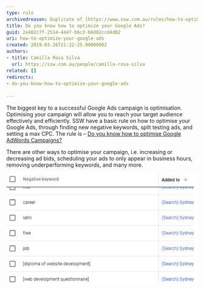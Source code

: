 ```yaml
---
type: rule
archivedreason: Duplicate of [https://www.ssw.com.au/rules/how-to-optimize-google-ads-campaigns](/rules/how-to-optimize-google-ads-campaigns)
title: Do you know how to optimize your Google Ads?
guid: 2e482c7f-2514-4447-b6c2-66d82ccd4d02
uri: how-to-optimize-your-google-ads
created: 2019-03-26T21:22:25.0000000Z
authors:
- title: Camilla Rosa Silva
  url: https://ssw.com.au/people/camilla-rosa-silva
related: []
redirects:
- do-you-know-how-to-optimize-your-google-ads

---
```


The biggest key to a successful Google Ads campaign is optimisation. Optimising your campaign will allow you to reach your target audience effectively and efficiently. SSW have a basic rule on how to optimise your Google Ads, through finding new negative keywords, split testing ads, and setting a max CPC. The rule is – [Do you know how to optimise Google AdWords Campaigns?](/do-you-know-how-to-optimize-google-adwords-campaigns)

<!--endintro-->

There are other ways to optimise your campaign, i.e. increasing or decreasing ad bids, scheduling your ads to only appear in business hours, removing underperforming keywords, and many more.

![Figure: Keep your negative keyword list updated](google-ads-negative-keyword.jpg)
